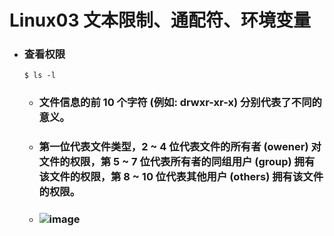 Linux03 文本限制、通配符、环境变量
=====
* ### 查看权限
    ```
    $ ls -l
    ```
    * ### 文件信息的前 10 个字符 (例如: drwxr-xr-x) 分别代表了不同的意义。
    * ### 第一位代表文件类型，2 ~ 4 位代表文件的所有者 (owener) 对文件的权限，第 5 ~ 7 位代表所有者的同组用户 (group) 拥有该文件的权限，第 8 ~ 10 位代表其他用户 (others) 拥有该文件的权限。
    * ### ![image]()
<br />
